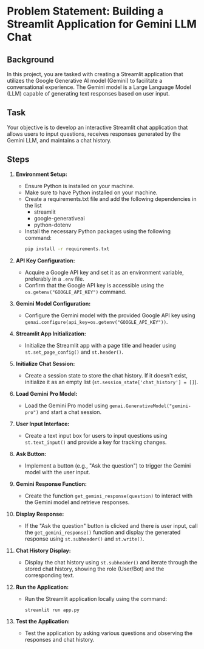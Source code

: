 # Problem Statement: Building a Streamlit Application for Gemini LLM Chat

## Background
In this project, you are tasked with creating a Streamlit application that utilizes the Google Generative AI model (Gemini) to facilitate a conversational experience. The Gemini model is a Large Language Model (LLM) capable of generating text responses based on user input.

## Task
Your objective is to develop an interactive Streamlit chat application that allows users to input questions, receives responses generated by the Gemini LLM, and maintains a chat history.

## Steps

1. **Environment Setup:**
   - Ensure Python is installed on your machine.
   - Make sure to have Python installed on your machine.
   - Create a requirements.txt file and add the following dependencies in the list 
        - streamlit
        - google-generativeai
        - python-dotenv
   - Install the necessary Python packages using the following command:
     ```bash
     pip install -r requirements.txt
     ```

2. **API Key Configuration:**
   - Acquire a Google API key and set it as an environment variable, preferably in a `.env` file.
   - Confirm that the Google API key is accessible using the `os.getenv("GOOGLE_API_KEY")` command.

3. **Gemini Model Configuration:**
   - Configure the Gemini model with the provided Google API key using `genai.configure(api_key=os.getenv("GOOGLE_API_KEY"))`.

4. **Streamlit App Initialization:**
   - Initialize the Streamlit app with a page title and header using `st.set_page_config()` and `st.header()`.

5. **Initialize Chat Session:**
   - Create a session state to store the chat history. If it doesn't exist, initialize it as an empty list (`st.session_state['chat_history'] = []`).

6. **Load Gemini Pro Model:**
   - Load the Gemini Pro model using `genai.GenerativeModel("gemini-pro")` and start a chat session.

7. **User Input Interface:**
   - Create a text input box for users to input questions using `st.text_input()` and provide a key for tracking changes.

8. **Ask Button:**
   - Implement a button (e.g., "Ask the question") to trigger the Gemini model with the user input.

9. **Gemini Response Function:**
   - Create the function `get_gemini_response(question)` to interact with the Gemini model and retrieve responses.

10. **Display Response:**
    - If the "Ask the question" button is clicked and there is user input, call the `get_gemini_response()` function and display the generated response using `st.subheader()` and `st.write()`.

11. **Chat History Display:**
    - Display the chat history using `st.subheader()` and iterate through the stored chat history, showing the role (User/Bot) and the corresponding text.

12. **Run the Application:**
    - Run the Streamlit application locally using the command:
      ```bash
      streamlit run app.py
      ```

13. **Test the Application:**
    - Test the application by asking various questions and observing the responses and chat history.

